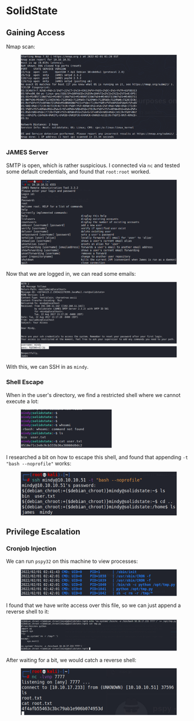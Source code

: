 # SolidState

## Gaining Access

Nmap scan:

<figure><img src="../../../.gitbook/assets/image (34).png" alt=""><figcaption></figcaption></figure>

### JAMES Server

SMTP is open, which is rather suspicious. I connected via `nc` and tested some default credentials, and found that `root:root` worked.

<figure><img src="../../../.gitbook/assets/image (3) (1).png" alt=""><figcaption></figcaption></figure>

Now that we are logged in, we can read some emails:

<figure><img src="../../../.gitbook/assets/image (20).png" alt=""><figcaption></figcaption></figure>

With this, we can SSH in as `mindy`.

### Shell Escape

When in the user's directory, we find a restricted shell where we cannot execute a lot:

<figure><img src="../../../.gitbook/assets/image (28).png" alt=""><figcaption></figcaption></figure>

I researched a bit on how to escape this shell, and found that appending `-t "bash --noprofile"` works:

<figure><img src="../../../.gitbook/assets/image (8) (1).png" alt=""><figcaption></figcaption></figure>

## Privilege Escalation

### Cronjob Injection

We can run `pspy32` on this machine to view processes:

<figure><img src="../../../.gitbook/assets/image (36).png" alt=""><figcaption></figcaption></figure>

I found that we have write access over this file, so we can just append a reverse shell to it:

<figure><img src="../../../.gitbook/assets/image (22) (1).png" alt=""><figcaption></figcaption></figure>

After waiting for a bit, we would catch a reverse shell:

<figure><img src="../../../.gitbook/assets/image (18).png" alt=""><figcaption></figcaption></figure>
